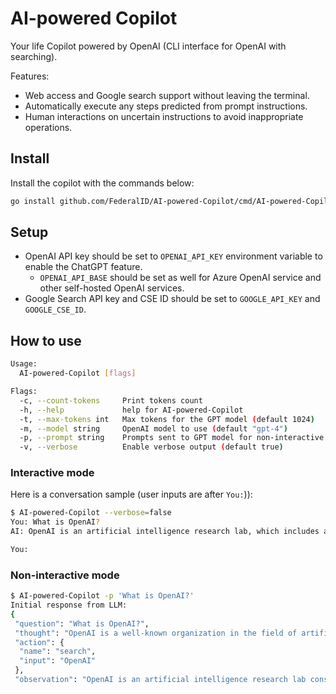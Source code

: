 # AI-powered Copilot

Your life Copilot powered by OpenAI (CLI interface for OpenAI with searching).

Features:

* Web access and Google search support without leaving the terminal.
* Automatically execute any steps predicted from prompt instructions.
* Human interactions on uncertain instructions to avoid inappropriate operations.

## Install

Install the copilot with the commands below:

```sh
go install github.com/FederalID/AI-powered-Copilot/cmd/AI-powered-Copilot
```

## Setup

* OpenAI API key should be set to `OPENAI_API_KEY` environment variable to enable the ChatGPT feature.
  * `OPENAI_API_BASE` should be set as well for Azure OpenAI service and other self-hosted OpenAI services.
* Google Search API key and CSE ID should be set to `GOOGLE_API_KEY` and `GOOGLE_CSE_ID`.

## How to use

```sh
Usage:
  AI-powered-Copilot [flags]

Flags:
  -c, --count-tokens     Print tokens count
  -h, --help             help for AI-powered-Copilot
  -t, --max-tokens int   Max tokens for the GPT model (default 1024)
  -m, --model string     OpenAI model to use (default "gpt-4")
  -p, --prompt string    Prompts sent to GPT model for non-interactive mode. If not set, interactive mode is used
  -v, --verbose          Enable verbose output (default true)
```

### Interactive mode

Here is a conversation sample (user inputs are after `You:`)):

```sh
$ AI-powered-Copilot --verbose=false
You: What is OpenAI?
AI: OpenAI is an artificial intelligence research lab, which includes a for-profit arm, OpenAI LP, and its parent company, the non-profit OpenAI Inc. Their mission is to ensure that artificial general intelligence (AGI) benefits all of humanity. They aim to build safe and beneficial AGI, and are also committed to aiding others in achieving this outcome.

You:
```

### Non-interactive mode

```sh
$ AI-powered-Copilot -p 'What is OpenAI?'
Initial response from LLM:
{
 "question": "What is OpenAI?",
 "thought": "OpenAI is a well-known organization in the field of artificial intelligence. I should provide a brief description of it.",
 "action": {
  "name": "search",
  "input": "OpenAI"
 },
 "observation": "OpenAI is an artificial intelligence research lab consisting of the for-profit arm OpenAI LP and its parent company, the non-profit OpenAI Inc. OpenAI's mission is to ensure that artificial general intelligence (AGI) benefits all of humanity. They aim to build safe and beneficial AGI directly, but ar